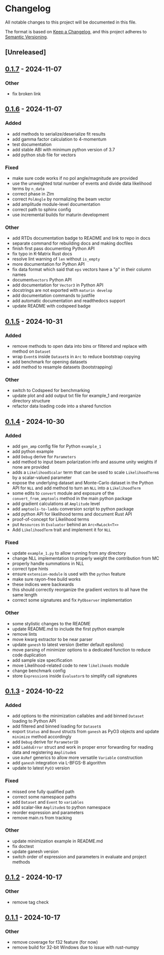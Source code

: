 # Changelog

All notable changes to this project will be documented in this file.

The format is based on [Keep a Changelog](https://keepachangelog.com/en/1.0.0/),
and this project adheres to [Semantic Versioning](https://semver.org/spec/v2.0.0.html).

## [Unreleased]

## [0.1.7](https://github.com/denehoffman/laddu/compare/v0.1.6...v0.1.7) - 2024-11-07

### Other

- fix broken link

## [0.1.6](https://github.com/denehoffman/laddu/compare/v0.1.5...v0.1.6) - 2024-11-07

### Added

- add methods to serialize/deserialize fit results
- add gamma factor calculation to 4-momentum
- test documentation
- add stable ABI with minimum python version of 3.7
- add python stub file for vectors

### Fixed

- make sure code works if no pol angle/magnitude are provided
- use the unweighted total number of events and divide data likelihood terms by `n_data`
- correct phase in Zlm
- correct `PolAngle` by normalizing the beam vector
- add amplitude module-level documentation
- correct path to sphinx config
- use incremental builds for maturin development

### Other

- add RTDs documentation badge to README and link to repo in docs
- separate command for rebuilding docs and making docfiles
- finish first pass documenting Python API
- fix typo in K-Matrix Rust docs
- resolve lint warning of `len` without `is_empty`
- more documentation for Python API
- fix data format which said that `eps` vectors have a "p" in their column names
- document`vectors` Python API
- add documentation for `Vector3` in Python API
- docstrings are not exported with `maturin develop`
- add documentation commands to justfile
- add automatic documentation and readthedocs support
- update README with codspeed badge

## [0.1.5](https://github.com/denehoffman/laddu/compare/v0.1.4...v0.1.5) - 2024-10-31

### Added

- remove methods to open data into bins or filtered and replace with method on `Dataset`
- wrap `Event`s inside `Dataset`s in `Arc` to reduce bootstrap copying
- add benchmark for opening datasets
- add method to resample datasets (bootstrapping)

### Other

- switch to Codspeed for benchmarking
- update plot and add output txt file for example_1 and reorganize directory structure
- refactor data loading code into a shared function

## [0.1.4](https://github.com/denehoffman/laddu/compare/v0.1.3...v0.1.4) - 2024-10-30

### Added

- add `gen_amp` config file for Python `example_1`
- add python example
- add `Debug` derive for `Parameters`
- add method to input beam polarization info and assume unity weights if none are provided
- adds a `LikelihoodScalar` term that can be used to scale `LikelihoodTerm`s by a scalar-valued parameter
- expose the underlying dataset and Monte-Carlo dataset in the Python API for `NLL` and add method to turn an `NLL` into a `LikelihoodTerm`
- some edits to `convert` module and exposure of the `convert_from_amptools` method in the main python package
- add gradient calculations at `Amplitude` level
- add `amptools-to-laddu` conversion script to python package
- add python API for likelihood terms and document Rust API
- proof-of-concept for Likelihood terms
- put `Resources` in `Evaluator` behind an `Arc<RwLock<T>>`
- Add `LikelihoodTerm` trait and implement it for `NLL`

### Fixed

- update `example_1.py` to allow running from any directory
- change NLL implementation to properly weight the contribution from MC
- properly handle summations in NLL
- correct type hints
- ensure `extension-module` is used with the `python` feature
- make sure rayon-free build works
- these indices were backwards
- this should correctly reorganize the gradient vectors to all have the same length
- correct some signatures and fix `PyObserver` implementation

### Other

- some stylistic changes to the README
- update README.md to include the first python example
- remove lints
- move kwarg extractor to be near parser
- update `ganesh` to latest version (better default epsilons)
- move parsing of minimizer options to a dedicated function to reduce code duplication
- add sample size specification
- move Likelihood-related code to new `likelihoods` module
- change benchmark config
- store `Expression`s inside `Evaluator`s to simplify call signatures

## [0.1.3](https://github.com/denehoffman/laddu/compare/v0.1.2...v0.1.3) - 2024-10-22

### Added

- add options to the minimization callables and add binned `Dataset` loading to Python API
- add filtered and binned loading for `Dataset`s
- export `Status` and `Bound` structs from `ganesh` as PyO3 objects and update `minimize` method accordingly
- add `Debug` derive for `ParameterID`
- add `LadduError` struct and work in proper error forwarding for reading data and registering `Amplitude`s
- use `AsRef` generics to allow more versatile `Variable` construction
- add `ganesh` integration via L-BFGS-B algorithm
- update to latest `PyO3` version

### Fixed

- missed one fully qualified path
- correct some namespace paths
- add `Dataset` and `Event` to `variables`
- add scalar-like `Amplitude`s to python namespace
- reorder expression and parameters
- remove main.rs from tracking

### Other

- update minimization example in README.md
- fix doctest
- update ganesh version
- switch order of expression and parameters in evaluate and project methods

## [0.1.2](https://github.com/denehoffman/laddu/compare/v0.1.1...v0.1.2) - 2024-10-17

### Other

- remove tag check

## [0.1.1](https://github.com/denehoffman/laddu/compare/v0.1.0...v0.1.1) - 2024-10-17

### Other

- remove coverage for f32 feature (for now)
- remove build for 32-bit Windows due to issue with rust-numpy
